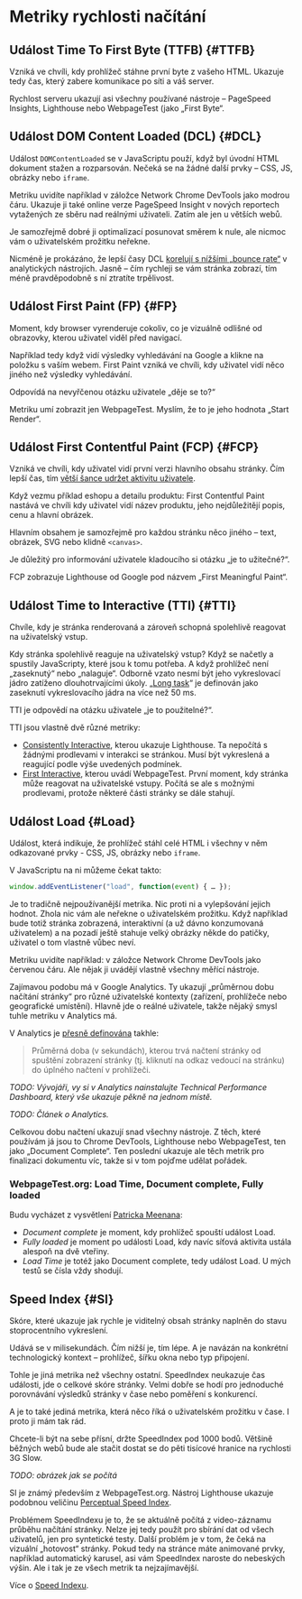 # Metriky rychlosti načítání

## Událost Time To First Byte (TTFB) {#TTFB}

Vzniká ve chvíli, kdy prohlížeč stáhne první byte z vašeho HTML. Ukazuje tedy čas, který zabere komunikace po síti a váš server.

Rychlost serveru ukazují asi všechny používané nástroje – PageSpeed Insights, Lighthouse nebo WebpageTest (jako „First Byte“.


## Událost DOM Content Loaded (DCL) {#DCL}

Událost `DOMContentLoaded` se v JavaScriptu použí, když byl úvodní HTML dokument stažen a rozparsován. Nečeká se na žádné další prvky – CSS, JS, obrázky nebo `iframe`.

Metriku uvidíte například v záložce Network Chrome DevTools jako modrou čáru. Ukazuje ji také online verze PageSpeed Insight v nových reportech vytažených ze sběru nad reálnými uživateli. Zatím ale jen u větších webů.

Je samozřejmě dobré ji optimalizací posunovat směrem k nule, ale nicmoc vám o uživatelském prožitku neřekne.

Nicméně je prokázáno, že lepší časy DCL [korelují s nížšími „bounce rate“](https://developers.google.com/speed/docs/insights/faq#speedmetrics) v analytických nástrojích. Jasně – čím rychleji se vám stránka zobrazí, tím méně pravděpodobně s ní ztratíte trpělivost.


## Událost First Paint (FP) {#FP}

Moment, kdy browser vyrenderuje cokoliv, co je vizuálně odlišné od obrazovky, kterou uživatel viděl před navigací. 

Například tedy když vidí výsledky vyhledávání na Google a klikne na položku s vaším webem. First Paint vzniká ve chvíli, kdy uživatel vidí něco jiného než výsledky vyhledávání.

Odpovídá na nevyřčenou otázku uživatele „děje se to?“

Metriku umí zobrazit jen WebpageTest. Myslím, že to je jeho hodnota „Start Render“.


## Událost First Contentful Paint (FCP) {#FCP}

Vzniká ve chvíli, kdy uživatel vidí první verzi hlavního obsahu stránky. Čím lepší čas, tím [větší šance udržet aktivitu uživatele](https://developers.google.com/speed/docs/insights/faq#speedmetrics).

Když vezmu příklad eshopu a detailu produktu: First Contentful Paint nastává ve chvíli kdy uživatel vidí název produktu, jeho nejdůležitějí popis, cenu a hlavní obrázek.

Hlavním obsahem je samozřejmě pro každou stránku něco jiného – text, obrázek, SVG nebo klidně `<canvas>`.

Je důležitý pro informování uživatele kladoucího si otázku „je to užitečné?“. 

FCP zobrazuje Lighthouse od Google pod názvem „First Meaningful Paint“.


## Událost Time to Interactive (TTI) {#TTI}

Chvíle, kdy je stránka renderovaná a zároveň schopná spolehlivě reagovat na uživatelský vstup.

Kdy stránka spolehlivě reaguje na uživatelský vstup? Když se načetly a spustily JavaScripty, které jsou k tomu potřeba. A když prohlížeč není „zaseknutý“ nebo „nalaguje“. Odborně vzato nesmí být jeho vykreslovací jádro zatíženo dlouhotrvajícími úkoly. „[Long task](https://developers.google.com/web/fundamentals/performance/user-centric-performance-metrics#long_tasks)“ je definován jako zaseknutí vykreslovacího jádra na více než 50 ms.

TTI je odpovědí na otázku uživatele „je to použitelné?“. 

TTI jsou vlastně dvě různé metriky:

- [Consistently Interactive](https://developers.google.com/web/tools/lighthouse/audits/consistently-interactive), kterou ukazuje Lighthouse. Ta nepočítá s žádnými prodlevami v interakci se stránkou. Musí být vykreslená a reagující podle výše uvedených podmínek.
- [First Interactive](https://github.com/WPO-Foundation/webpagetest/blob/master/docs/Metrics/TimeToInteractive.md), kterou uvádí WebpageTest. První moment, kdy stránka může reagovat na uživatelské vstupy. Počítá se ale s možnými prodlevami, protože některé části stránky se dále stahují.


## Událost Load {#Load}

Událost, která indikuje, že prohlížeč stáhl celé  HTML i všechny v něm odkazované prvky - CSS, JS, obrázky nebo `iframe`.

V JavaScriptu na ni můžeme čekat takto:

```javascript
window.addEventListener("load", function(event) { … });
```

Je to tradičně nejpoužívanější metrika. Nic proti ni a vylepšování jejich hodnot. Zhola nic vám ale neřekne o uživatelském prožitku. Když například bude totiž stránka zobrazená, interaktivní (a už dávno konzumovaná uživatelem) a na pozadí ještě stahuje velký obrázky někde do patičky, uživatel o tom vlastně vůbec neví.

Metriku uvidíte například: v záložce Network Chrome DevTools jako červenou čáru. Ale nějak ji uvádějí vlastně všechny měřící nástroje.

Zajímavou podobu má v Google Analytics. Ty ukazují „průměrnou dobu načítání stránky“ pro různé uživatelské kontexty (zařízení, prohlížeče nebo geografické umístění). Hlavně jde o reálné uživatele, takže nějaký smysl tuhle metriku v Analytics má.

V Analytics je [přesně definována](https://support.google.com/analytics/answer/2383341?hl=cs) takhle: 

> Průměrná doba (v sekundách), kterou trvá načtení stránky od spuštění zobrazení stránky (tj. kliknutí na odkaz vedoucí na stránku) do úplného načtení v prohlížeči.

*TODO: Vývojáři, vy si v Analytics nainstalujte Technical Performance Dashboard, který vše ukazuje pěkně na jednom místě.*

*TODO: Článek o Analytics.*

Celkovou dobu načtení ukazují snad všechny nástroje. Z těch, které používám já jsou to Chrome DevTools, Lighthouse nebo WebpageTest, ten jako „Document Complete“. Ten poslední ukazuje ale těch metrik pro finalizaci dokumentu víc, takže si v tom pojďme udělat pořádek.

### WebpageTest.org: Load Time, Document complete, Fully loaded

Budu vycházet z vysvětlení [Patricka Meenana](https://www.webpagetest.org/forums/showthread.php?tid=10315):

- *Document complete* je moment, kdy prohlížeč spouští událost Load.
- *Fully loaded* je moment po události Load, kdy navíc síťová aktivita ustála alespoň na dvě vteřiny.
- *Load Time* je totéž jako Document complete, tedy událost Load. U mých testů se čísla vždy shodují.


## Speed Index {#SI}

Skóre, které ukazuje jak rychle je viditelný obsah stránky naplněn do stavu stoprocentního vykreslení.

Udává se v milisekundách. Čím nižší je, tím lépe. A je navázán na konkrétní technologický kontext – prohlížeč, šířku okna nebo typ připojení.

Tohle je jiná metrika než všechny ostatní. SpeedIndex neukazuje čas události, jde o celkové skóre stránky. Velmi dobře se hodí pro jednoduché porovnávání výsledků stránky v čase nebo poměření s konkurencí.

A je to také jediná metrika, která něco říká o uživatelském prožitku v čase. I proto ji mám tak rád.

Chcete-li být na sebe přísní, držte SpeedIndex pod 1000 bodů. Většině běžných webů bude ale stačit dostat se do pěti tisícové hranice na rychlosti 3G Slow.

*TODO: obrázek jak se počítá*

SI je známý především z WebpageTest.org. Nástroj Lighthouse ukazuje podobnou veličinu [Perceptual Speed Index](https://developers.google.com/web/tools/lighthouse/audits/speed-index).

Problémem SpeedIndexu je to, že se aktuálně počítá z video-záznamu průběhu načítání stránky. Nelze jej tedy použít pro sbírání dat od všech uživatelů, jen pro syntetické testy. Další problém je v tom, že čeká na vizuální „hotovost“ stránky. Pokud tedy na stránce máte animované prvky, například automatický karusel, asi vám SpeedIndex naroste do nebeských výšin. Ale i tak je ze všech metrik ta nejzajímavější.

Více o [Speed Indexu](https://sites.google.com/a/webpagetest.org/docs/using-webpagetest/metrics/speed-index).

